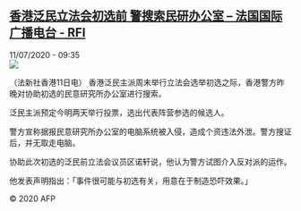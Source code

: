 <!--1594457804000-->
[香港泛民立法会初选前 警搜索民研办公室 – 法国国际广播电台 - RFI](http://www.rfi.fr//cn/contenu/20200711-%E9%A6%99%E6%B8%AF%E6%B3%9B%E6%B0%91%E7%AB%8B%E6%B3%95%E4%BC%9A%E5%88%9D%E9%80%89%E5%89%8D-%E8%AD%A6%E6%90%9C%E7%B4%A2%E6%B0%91%E7%A0%94%E5%8A%9E%E5%85%AC%E5%AE%A4)
------

<div>11/07/2020 - 09:35</div><img src="https://s.rfi.fr/media/display/ad8d596e-c352-11ea-87c1-005056a964fe/w:310/p:16x9/int0007b.200711153502.jpg"><div class="t-content__body u-clearfix"><div class="m-interstitial"></div><p>（法新社香港11日电）    香港泛民主派周末举行立法会选举初选之际，香港警方昨晚对协助初选的民意研究所办公室进行搜索。</p><p>    泛民主派预定今明两天举行投票，选出代表阵营参选的候选人。</p><p>    警方宣称据报民意研究所办公室的电脑系统被入侵，造成个资违法外泄。警方搜证后，并无取走电脑。</p><p>    协助此次初选的泛民前立法会议员区诺轩说，他认为警方试图介入反对派的运作。</p><p>    他发表声明指出：「事件很可能与初选有关，用意在于制造恐吓效果。」</p><p class="t-copyright">© 2020 AFP</p>        </div>
